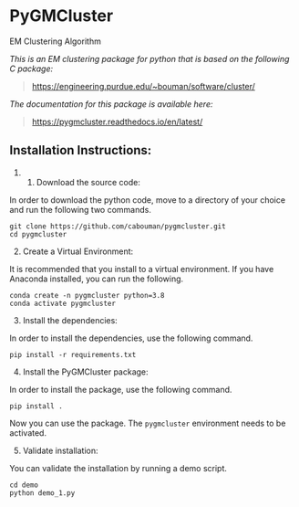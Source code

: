 # PyGMCluster 
EM Clustering Algorithm

*This is an EM clustering package for python that is based on the following C package:*
>https://engineering.purdue.edu/~bouman/software/cluster/

*The documentation for this package is available here:*
>https://pygmcluster.readthedocs.io/en/latest/

## Installation Instructions:
1. 1. Download the source code:

  In order to download the python code, move to a directory of your choice and run the following two commands.
  
```
git clone https://github.com/cabouman/pygmcluster.git
cd pygmcluster
```
2. Create a Virtual Environment:

  It is recommended that you install to a virtual environment.
  If you have Anaconda installed, you can run the following.
  
```
conda create -n pygmcluster python=3.8
conda activate pygmcluster
```

3. Install the dependencies:

  In order to install the dependencies, use the following command.
  
```
pip install -r requirements.txt
```

4. Install the PyGMCluster package:

  In order to install the package, use the following command.
```
pip install .
```

  Now you can use the package. The ``pygmcluster`` environment needs to be activated.

5. Validate installation:

  You can validate the installation by running a demo script.
  
```
cd demo
python demo_1.py
```


